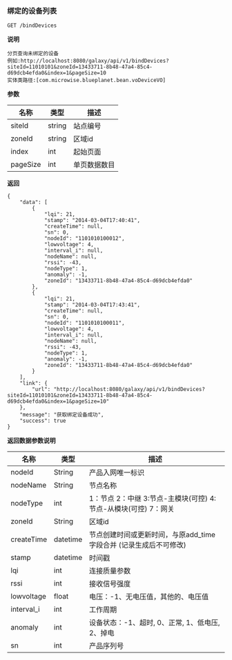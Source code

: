 [$PROFILE$]: extended

### <a name="绑定的设备列表"></a>绑定的设备列表

    GET /bindDevices

**说明**

    分页查询未绑定的设备
    例如:http://localhost:8080/galaxy/api/v1/bindDevices?siteId=11010101&zoneId=13433711-8b48-47a4-85c4-d69dcb4efda0&index=1&pageSize=10
    实体类路径:[com.microwise.blueplanet.bean.voDeviceVO]

**参数**

|   名称    |  类型  |   描述  |
|     -     |      - |    -    |
| siteId  | string | 站点编号  |
| zoneId  | string | 区域id  |
| index  | int | 起始页面  |
| pageSize  | int | 单页数据数目  |

**返回**

    {
        "data": [
            {
                "lqi": 21,
                "stamp": "2014-03-04T17:40:41",
                "createTime": null,
                "sn": 0,
                "nodeId": "1101010100012",
                "lowvoltage": 4,
                "interval_i": null,
                "nodeName": null,
                "rssi": -43,
                "nodeType": 1,
                "anomaly": -1,
                "zoneId": "13433711-8b48-47a4-85c4-d69dcb4efda0"
            },
            {
                "lqi": 21,
                "stamp": "2014-03-04T17:43:41",
                "createTime": null,
                "sn": 0,
                "nodeId": "1101010100011",
                "lowvoltage": 4,
                "interval_i": null,
                "nodeName": null,
                "rssi": -43,
                "nodeType": 1,
                "anomaly": -1,
                "zoneId": "13433711-8b48-47a4-85c4-d69dcb4efda0"
            }
        ],
        "link": {
            "url": "http://localhost:8080/galaxy/api/v1/bindDevices?siteId=11010101&zoneId=13433711-8b48-47a4-85c4-d69dcb4efda0&index=1&pageSize=10"
        },
        "message": "获取绑定设备成功",
        "success": true
    }

**返回数据参数说明**

|   名称    |  类型  |   描述  |
|     -     |      - |    -    |
| nodeId  | String | 产品入网唯一标识  |
| nodeName  | String | 节点名称  |
| nodeType | int  | 1：节点 2：中继 3:节点-主模块(可控) 4:节点-从模块(可控) 7：网关 |
| zoneId   | String | 区域id  |
| createTime  | datetime | 节点创建时间或更新时间，与原add_time字段合并 (记录生成后不可修改)  |
| stamp  | datetime | 时间戳  |
| lqi  | int | 连接质量参数  |
| rssi     | int  | 接收信号强度  |
| lowvoltage  | float | 电压：-1、无电压值，其他的、电压值  |
| interval_i  | int | 工作周期  |
| anomaly  | int  | 设备状态：-1、超时, 0、正常, 1、低电压, 2、掉电  |
| sn  | int | 产品序列号  |




